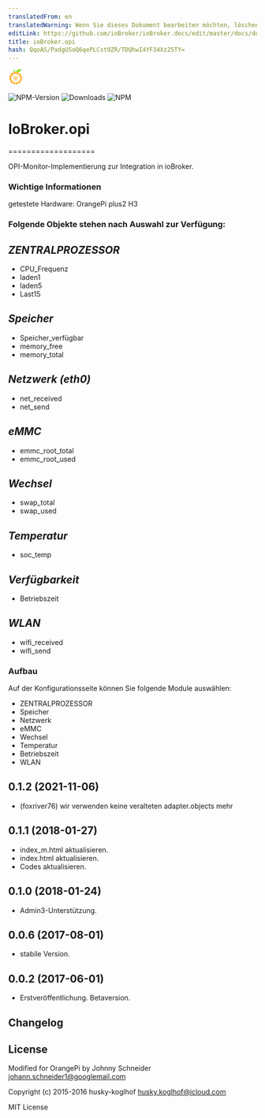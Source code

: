 ```yaml
---
translatedFrom: en
translatedWarning: Wenn Sie dieses Dokument bearbeiten möchten, löschen Sie bitte das Feld "translationsFrom". Andernfalls wird dieses Dokument automatisch erneut übersetzt
editLink: https://github.com/ioBroker/ioBroker.docs/edit/master/docs/de/adapterref/iobroker.opi/README.md
title: ioBroker.opi
hash: QqoAS/PadgUSoQ6qePLCst9ZR/TDQhwI4YF34Xz25TY=
---
```

![Logo](../../../en/adapterref/iobroker.opi/admin/opi.png)

![NPM-Version](http://img.shields.io/npm/v/iobroker.opi.svg)
![Downloads](https://img.shields.io/npm/dm/iobroker.opi.svg)
![NPM](https://nodei.co/npm/iobroker.opi.png?downloads=true)

# IoBroker.opi
===================

OPI-Monitor-Implementierung zur Integration in ioBroker.

### Wichtige Informationen
getestete Hardware: OrangePi plus2 H3

### Folgende Objekte stehen nach Auswahl zur Verfügung:
## *ZENTRALPROZESSOR*
- CPU_Frequenz
- laden1
- laden5
- Last15

## *Speicher*
- Speicher_verfügbar
- memory_free
- memory_total

## *Netzwerk (eth0)*
- net_received
- net_send

## *eMMC*
- emmc_root_total
- emmc_root_used

## *Wechsel*
- swap_total
- swap_used

## *Temperatur*
- soc_temp

## *Verfügbarkeit*
- Betriebszeit

## *WLAN*
- wifi_received
- wifi_send

### Aufbau
Auf der Konfigurationsseite können Sie folgende Module auswählen:

- ZENTRALPROZESSOR
- Speicher
- Netzwerk
- eMMC
- Wechsel
- Temperatur
- Betriebszeit
- WLAN

## 0.1.2 (2021-11-06)
* (foxriver76) wir verwenden keine veralteten adapter.objects mehr

## 0.1.1 (2018-01-27)
- index_m.html aktualisieren.
- index.html aktualisieren.
- Codes aktualisieren.

## 0.1.0 (2018-01-24)
- Admin3-Unterstützung.

## 0.0.6 (2017-08-01)
- stabile Version.

## 0.0.2 (2017-06-01)
- Erstveröffentlichung. Betaversion.

## Changelog

## License
Modified for OrangePi by Johnny Schneider <johann.schneider1@googlemail.com>

Copyright (c) 2015-2016 husky-koglhof <husky.koglhof@icloud.com>

MIT License
